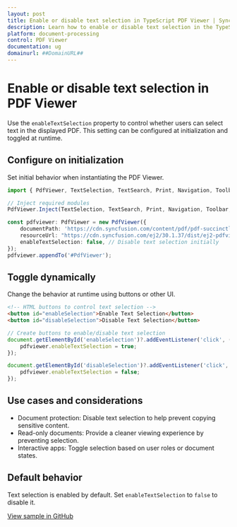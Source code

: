 ```yaml
---
layout: post
title: Enable or disable text selection in TypeScript PDF Viewer | Syncfusion
description: Learn how to enable or disable text selection in the TypeScript PDF Viewer using the enableTextSelection property.
platform: document-processing
control: PDF Viewer
documentation: ug
domainurl: ##DomainURL##
---
```


# Enable or disable text selection in PDF Viewer

Use the `enableTextSelection` property to control whether users can select text in the displayed PDF. This setting can be configured at initialization and toggled at runtime.

## Configure on initialization

Set initial behavior when instantiating the PDF Viewer.

```ts
import { PdfViewer, TextSelection, TextSearch, Print, Navigation, Toolbar, Magnification, Annotation, FormDesigner, FormFields } from '@syncfusion/ej2-pdfviewer';

// Inject required modules
PdfViewer.Inject(TextSelection, TextSearch, Print, Navigation, Toolbar, Magnification, Annotation, FormDesigner, FormFields);

const pdfviewer: PdfViewer = new PdfViewer({
    documentPath: 'https://cdn.syncfusion.com/content/pdf/pdf-succinctly.pdf',
    resourceUrl: "https://cdn.syncfusion.com/ej2/30.1.37/dist/ej2-pdfviewer-lib",
    enableTextSelection: false, // Disable text selection initially
});
pdfviewer.appendTo('#PdfViewer');
```

## Toggle dynamically

Change the behavior at runtime using buttons or other UI.

```html
<!-- HTML buttons to control text selection -->
<button id="enableSelection">Enable Text Selection</button>
<button id="disableSelection">Disable Text Selection</button>
```

```ts
// Create buttons to enable/disable text selection
document.getElementById('enableSelection')?.addEventListener('click', ()=> {
    pdfviewer.enableTextSelection = true;
});

document.getElementById('disableSelection')?.addEventListener('click', () => {
    pdfviewer.enableTextSelection = false;
});
```

## Use cases and considerations

- Document protection: Disable text selection to help prevent copying sensitive content.
- Read-only documents: Provide a cleaner viewing experience by preventing selection.
- Interactive apps: Toggle selection based on user roles or document states.

## Default behavior

Text selection is enabled by default. Set `enableTextSelection` to `false` to disable it.

[View sample in GitHub](https://github.com/SyncfusionExamples/typescript-pdf-viewer-examples/tree/master/How%20to)
